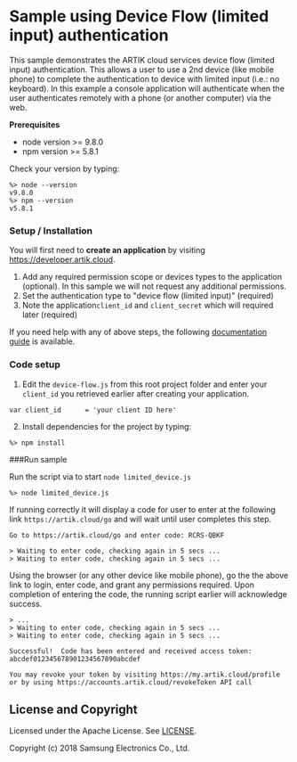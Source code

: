 # Sample using Device Flow (limited input) authentication 

This sample demonstrates the ARTIK cloud services device flow (limited input) authentication.   This allows a user to use a 2nd device (like mobile phone) to complete the authentication to device with limited input (i.e.:  no keyboard).  In this example a console application will authenticate when the user authenticates remotely with a phone (or another computer) via the web.

**Prerequisites**

* node version >= 9.8.0
* npm version >= 5.8.1

Check your version by typing:

```
%> node --version
v9.8.0
%> npm --version
v5.8.1
```

### Setup / Installation

You will first need to **create an application** by visiting https://developer.artik.cloud.   

1. Add any required permission scope or devices types to the application (optional).   In this sample we will not request any additional permissions.
2. Set the authentication type to "device flow (limited input)" (required)
3. Note the application`client_id` and `client_secret` which will required later (required)

If you need help with any of above steps, the following [documentation guide](https://developer.artik.cloud/documentation/getting-started/applications.html) is available.

### **Code setup**

1. Edit the `device-flow.js` from this root project folder and enter your `client_id` you retrieved earlier after creating your application.

```
var client_id      = 'your client ID here'           
```

2. Install dependencies for the project by typing:

```
%> npm install
```

###Run sample  

Run the script via to start `node limited_device.js`

```
%> node limited_device.js
```

If running correctly it will display a code for user to enter at the following link `https://artik.cloud/go` and will wait until user completes this step.

```
Go to https://artik.cloud/go and enter code: RCRS-QBKF

> Waiting to enter code, checking again in 5 secs ...
> Waiting to enter code, checking again in 5 secs ...
```

Using the browser (or any other device like mobile phone), go the the above link to login, enter code, and grant any permissions required.   Upon completion of entering the code, the running script earlier will acknowledge success.

```
> ...
> Waiting to enter code, checking again in 5 secs ...
> Waiting to enter code, checking again in 5 secs ...

Successful!  Code has been entered and received access token: 
abcdef012345678901234567890abcdef

You may revoke your token by visiting https://my.artik.cloud/profile
or by using https://accounts.artik.cloud/revokeToken API call
```

License and Copyright
---------------------

Licensed under the Apache License. See [LICENSE](LICENSE).

Copyright (c) 2018 Samsung Electronics Co., Ltd.